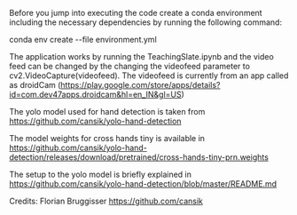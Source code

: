 Before you jump into executing the code create a conda environment including the necessary dependencies by running the following command:

conda env create --file environment.yml

The application works by running the TeachingSlate.ipynb and the video feed can be changed by the changing the videofeed parameter to 
cv2.VideoCapture(videofeed).
The videofeed is currently from an app called as droidCam (https://play.google.com/store/apps/details?id=com.dev47apps.droidcam&hl=en_IN&gl=US)

The yolo model used for hand detection is taken from https://github.com/cansik/yolo-hand-detection

The model weights for cross hands tiny is available in https://github.com/cansik/yolo-hand-detection/releases/download/pretrained/cross-hands-tiny-prn.weights

The setup to the yolo model is briefly explained in https://github.com/cansik/yolo-hand-detection/blob/master/README.md

Credits:
Florian Bruggisser https://github.com/cansik
